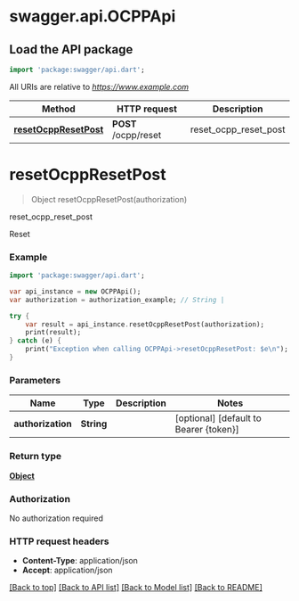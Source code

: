 # swagger.api.OCPPApi

## Load the API package
```dart
import 'package:swagger/api.dart';
```

All URIs are relative to *https://www.example.com*

Method | HTTP request | Description
------------- | ------------- | -------------
[**resetOcppResetPost**](OCPPApi.md#resetOcppResetPost) | **POST** /ocpp/reset | reset_ocpp_reset_post


# **resetOcppResetPost**
> Object resetOcppResetPost(authorization)

reset_ocpp_reset_post

Reset

### Example 
```dart
import 'package:swagger/api.dart';

var api_instance = new OCPPApi();
var authorization = authorization_example; // String | 

try { 
    var result = api_instance.resetOcppResetPost(authorization);
    print(result);
} catch (e) {
    print("Exception when calling OCPPApi->resetOcppResetPost: $e\n");
}
```

### Parameters

Name | Type | Description  | Notes
------------- | ------------- | ------------- | -------------
 **authorization** | **String**|  | [optional] [default to Bearer {token}]

### Return type

[**Object**](Object.md)

### Authorization

No authorization required

### HTTP request headers

 - **Content-Type**: application/json
 - **Accept**: application/json

[[Back to top]](#) [[Back to API list]](../README.md#documentation-for-api-endpoints) [[Back to Model list]](../README.md#documentation-for-models) [[Back to README]](../README.md)

